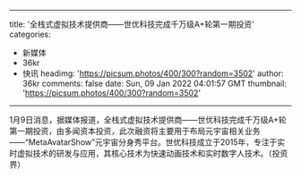 
---
title: '全栈式虚拟技术提供商——世优科技完成千万级A+轮第一期投资'
categories: 
 - 新媒体
 - 36kr
 - 快讯
headimg: 'https://picsum.photos/400/300?random=3502'
author: 36kr
comments: false
date: Sun, 09 Jan 2022 04:01:57 GMT
thumbnail: 'https://picsum.photos/400/300?random=3502'
---

<div>   
1月9日消息，据媒体报道，全栈式虚拟技术提供商——世优科技完成千万级A+轮第一期投资，由多闻资本投资，此次融资将主要用于布局元宇宙相关业务——“MetaAvatarShow”元宇宙分身秀平台。世优科技成立于2015年，专注于实时虚拟技术的研发与应用，其核心技术为快速动画技术和实时数字人技术。（投资界）  
</div>
            